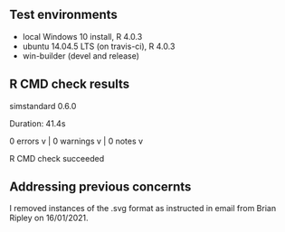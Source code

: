 ## Test environments

-   local Windows 10 install, R 4.0.3
-   ubuntu 14.04.5 LTS (on travis-ci), R 4.0.3
-   win-builder (devel and release)

## R CMD check results

simstandard 0.6.0

Duration: 41.4s

0 errors v \| 0 warnings v \| 0 notes v

R CMD check succeeded


## Addressing previous concernts

I removed instances of the .svg format as instructed in email from Brian Ripley on 16/01/2021. 
